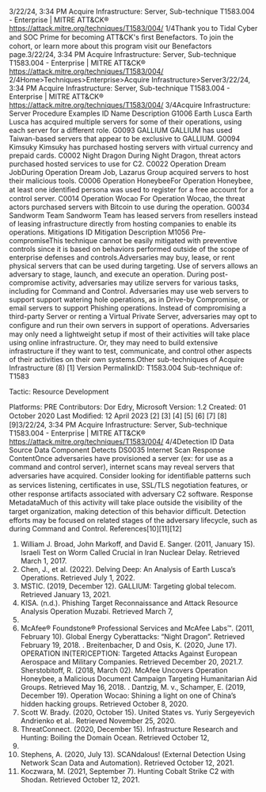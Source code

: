 3/22/24, 3:34 PM Acquire Infrastructure: Server, Sub-technique T1583.004 - Enterprise | MITRE ATT&CK®
https://attack.mitre.org/techniques/T1583/004/ 1/4Thank you to Tidal Cyber and SOC Prime for becoming ATT&CK's ﬁrst Benefactors. To join the cohort, or learn more about this program visit our
Benefactors page.3/22/24, 3:34 PM Acquire Infrastructure: Server, Sub-technique T1583.004 - Enterprise | MITRE ATT&CK®
https://attack.mitre.org/techniques/T1583/004/ 2/4Home>Techniques>Enterprise>Acquire Infrastructure>Server3/22/24, 3:34 PM Acquire Infrastructure: Server, Sub-technique T1583.004 - Enterprise | MITRE ATT&CK®
https://attack.mitre.org/techniques/T1583/004/ 3/4Acquire Infrastructure: Server
Procedure Examples
ID Name Description
G1006 Earth Lusca Earth Lusca has acquired multiple servers for some of their operations, using each server for a different
role.
G0093 GALLIUM GALLIUM has used Taiwan-based servers that appear to be exclusive to GALLIUM.
G0094 Kimsuky Kimsuky has purchased hosting servers with virtual currency and prepaid cards.
C0002 Night Dragon During Night Dragon, threat actors purchased hosted services to use for C2.
C0022 Operation Dream
JobDuring Operation Dream Job, Lazarus Group acquired servers to host their malicious tools.
C0006 Operation
HoneybeeFor Operation Honeybee, at least one identiﬁed persona was used to register for a free account for a
control server.
C0014 Operation Wocao For Operation Wocao, the threat actors purchased servers with Bitcoin to use during the operation.
G0034 Sandworm Team Sandworm Team has leased servers from resellers instead of leasing infrastructure directly from hosting
companies to enable its operations.
Mitigations
ID Mitigation Description
M1056 Pre-
compromiseThis technique cannot be easily mitigated with preventive controls since it is based on behaviors performed
outside of the scope of enterprise defenses and controls.Adversaries may buy, lease, or rent physical servers that can be used during targeting. Use of servers allows an adversary to stage, launch,
and execute an operation. During post-compromise activity, adversaries may utilize servers for various tasks, including for Command and
Control. Adversaries may use web servers to support support watering hole operations, as in Drive-by Compromise, or email servers to
support Phishing operations. Instead of compromising a third-party Server or renting a Virtual Private Server, adversaries may opt to
conﬁgure and run their own servers in support of operations.
Adversaries may only need a lightweight setup if most of their activities will take place using online infrastructure. Or, they may need to build
extensive infrastructure if they want to test, communicate, and control other aspects of their activities on their own systems.Other sub-techniques of Acquire Infrastructure (8)
[1]
Version PermalinkID: T1583.004
Sub-technique of:  T1583

Tactic: Resource Development

Platforms: PRE
Contributors: Dor Edry, Microsoft
Version: 1.2
Created: 01 October 2020
Last Modiﬁed: 12 April 2023
[2]
[3]
[4]
[5]
[6]
[7]
[8]
[9]3/22/24, 3:34 PM Acquire Infrastructure: Server, Sub-technique T1583.004 - Enterprise | MITRE ATT&CK®
https://attack.mitre.org/techniques/T1583/004/ 4/4Detection
ID Data Source Data Component Detects
DS0035 Internet Scan Response
ContentOnce adversaries have provisioned a server (ex: for use as a command and control server),
internet scans may reveal servers that adversaries have acquired. Consider looking for
identiﬁable patterns such as services listening, certiﬁcates in use, SSL/TLS negotiation
features, or other response artifacts associated with adversary C2 software.
Response
MetadataMuch of this activity will take place outside the visibility of the target organization, making
detection of this behavior diﬃcult. Detection efforts may be focused on related stages of
the adversary lifecycle, such as during Command and Control.
References[10][11][12]
1. William J. Broad, John Markoff, and David E. Sanger. (2011,
January 15). Israeli Test on Worm Called Crucial in Iran
Nuclear Delay. Retrieved March 1, 2017.
2. Chen, J., et al. (2022). Delving Deep: An Analysis of Earth
Lusca’s Operations. Retrieved July 1, 2022.
3. MSTIC. (2019, December 12). GALLIUM: Targeting global
telecom. Retrieved January 13, 2021.
4. KISA. (n.d.). Phishing Target Reconnaissance and Attack
Resource Analysis Operation Muzabi. Retrieved March 7,
2022.
5. McAfee® Foundstone® Professional Services and McAfee
Labs™. (2011, February 10). Global Energy Cyberattacks:
“Night Dragon”. Retrieved February 19, 2018.
. Breitenbacher, D and Osis, K. (2020, June 17). OPERATION
IN(TER)CEPTION: Targeted Attacks Against European
Aerospace and Military Companies. Retrieved December 20,
2021.7. Sherstobitoff, R. (2018, March 02). McAfee Uncovers
Operation Honeybee, a Malicious Document Campaign
Targeting Humanitarian Aid Groups. Retrieved May 16, 2018.
. Dantzig, M. v., Schamper, E. (2019, December 19). Operation
Wocao: Shining a light on one of China’s hidden hacking
groups. Retrieved October 8, 2020.
9. Scott W. Brady. (2020, October 15). United States vs. Yuriy
Sergeyevich Andrienko et al.. Retrieved November 25, 2020.
10. ThreatConnect. (2020, December 15). Infrastructure Research
and Hunting: Boiling the Domain Ocean. Retrieved October 12,
2021.
11. Stephens, A. (2020, July 13). SCANdalous! (External Detection
Using Network Scan Data and Automation). Retrieved October
12, 2021.
12. Koczwara, M. (2021, September 7). Hunting Cobalt Strike C2
with Shodan. Retrieved October 12, 2021.